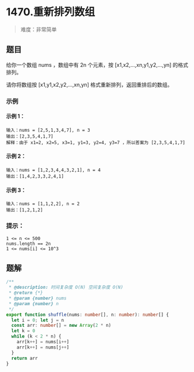 # 1470.重新排列数组

> 难度：非常简单

## 题目

给你一个数组 nums ，数组中有 2n 个元素，按 [x1,x2,...,xn,y1,y2,...,yn] 的格式排列。

请你将数组按 [x1,y1,x2,y2,...,xn,yn] 格式重新排列，返回重排后的数组。

### 示例

#### 示例 1：

```
输入：nums = [2,5,1,3,4,7], n = 3
输出：[2,3,5,4,1,7]
解释：由于 x1=2, x2=5, x3=1, y1=3, y2=4, y3=7 ，所以答案为 [2,3,5,4,1,7]
```

#### 示例 2：

```
输入：nums = [1,2,3,4,4,3,2,1], n = 4
输出：[1,4,2,3,3,2,4,1]
```

#### 示例 3：

```
输入：nums = [1,1,2,2], n = 2
输出：[1,2,1,2]
```

### 提示：

```
1 <= n <= 500
nums.length == 2n
1 <= nums[i] <= 10^3
```

## 题解

```ts
/**
 * @description: 时间复杂度 O(N) 空间复杂度 O(N)
 * @return {*}
 * @param {number} nums
 * @param {number} n
 */
export function shuffle(nums: number[], n: number): number[] {
  let i = 0; let j = n
  const arr: number[] = new Array(2 * n)
  let k = 0
  while (k < 2 * n) {
    arr[k++] = nums[i++]
    arr[k++] = nums[j++]
  }
  return arr
}
```
